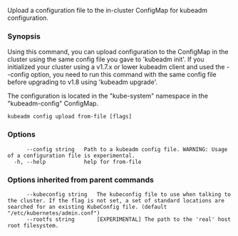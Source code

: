 
Upload a configuration file to the in-cluster ConfigMap for kubeadm configuration.

### Synopsis


Using this command, you can upload configuration to the ConfigMap in the cluster using the same config file you gave to 'kubeadm init'.
If you initialized your cluster using a v1.7.x or lower kubeadm client and used the --config option, you need to run this command with the
same config file before upgrading to v1.8 using 'kubeadm upgrade'.

The configuration is located in the "kube-system" namespace in the "kubeadm-config" ConfigMap.


```
kubeadm config upload from-file [flags]
```

### Options

```
      --config string   Path to a kubeadm config file. WARNING: Usage of a configuration file is experimental.
  -h, --help            help for from-file
```

### Options inherited from parent commands

```
      --kubeconfig string   The kubeconfig file to use when talking to the cluster. If the flag is not set, a set of standard locations are searched for an existing KubeConfig file. (default "/etc/kubernetes/admin.conf")
      --rootfs string       [EXPERIMENTAL] The path to the 'real' host root filesystem.
```

